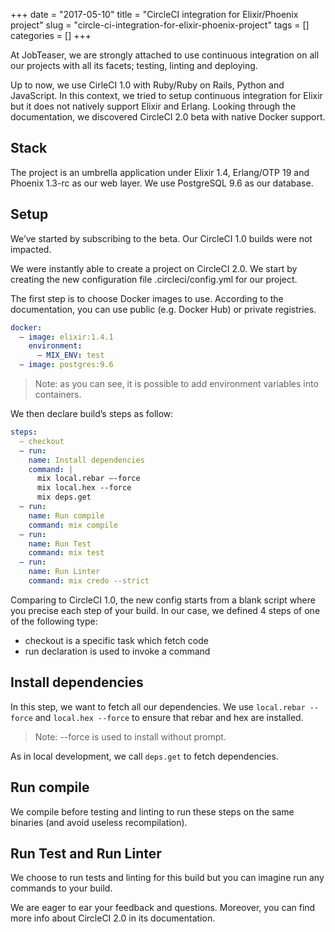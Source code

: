 +++
date = "2017-05-10"
title = "CircleCI integration for Elixir/Phoenix project"
slug = "circle-ci-integration-for-elixir-phoenix-project"
tags = []
categories = []
+++

At JobTeaser, we are strongly attached to use continuous integration on all our projects with all its facets; testing, linting and deploying.

Up to now, we use CirleCI 1.0 with Ruby/Ruby on Rails, Python and JavaScript. In this context, we tried to setup continuous integration for Elixir but it does not natively support Elixir and Erlang. Looking through the documentation, we discovered CircleCI 2.0 beta with native Docker support.


## Stack
The project is an umbrella application under Elixir 1.4, Erlang/OTP 19 and Phoenix 1.3-rc as our web layer. We use PostgreSQL 9.6 as our database.

## Setup
We’ve started by subscribing to the beta. Our CircleCI 1.0 builds were not impacted.

We were instantly able to create a project on CircleCI 2.0. We start by creating the new configuration file .circleci/config.yml for our project.

The first step is to choose Docker images to use. According to the documentation, you can use public (e.g. Docker Hub) or private registries.

```yaml
docker:
  — image: elixir:1.4.1
    environment:
      — MIX_ENV: test
  — image: postgres:9.6
```

> Note: as you can see, it is possible to add environment variables into containers.

We then declare build’s steps as follow:

```yaml
steps:
  — checkout
  — run:
    name: Install dependencies
    command: |
      mix local.rebar —-force
      mix local.hex --force
      mix deps.get
  — run:
    name: Run compile
    command: mix compile
  — run:
    name: Run Test
    command: mix test
  — run:
    name: Run Linter
    command: mix credo --strict
```

Comparing to CircleCI 1.0, the new config starts from a blank script where you precise each step of your build. In our case, we defined 4 steps of one of the following type:

  - checkout is a specific task which fetch code
  - run declaration is used to invoke a command


## Install dependencies
In this step, we want to fetch all our dependencies. We use `local.rebar --force` and `local.hex --force` to ensure that rebar and hex are installed.

> Note: --force is used to install without prompt.

As in local development, we call `deps.get` to fetch dependencies.

## Run compile
We compile before testing and linting to run these steps on the same binaries (and avoid useless recompilation).

## Run Test and Run Linter
We choose to run tests and linting for this build but you can imagine run any commands to your build.

We are eager to ear your feedback and questions. Moreover, you can find more info about CircleCI 2.0 in its documentation.
